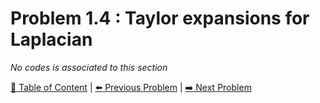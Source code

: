 # Problem 1.4 : Taylor expansions for Laplacian

_No codes is associated to this section_

[:book: Table of Content](../README.md) | [:arrow_left: Previous Problem](../prob1.3/README.md) | [:arrow_right: Next Problem](../prob1.5/README.md)